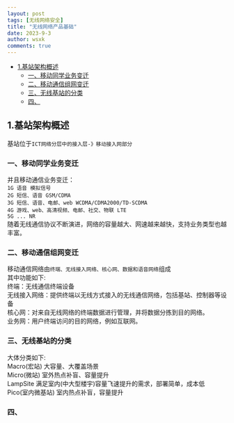 ```yaml
---
layout: post
tags: [无线网络安全]
title: "无线网络产品基础"
date: 2023-9-3
author: wsxk
comments: true
---
```


- [1.基站架构概述](#1基站架构概述)
  - [一、移动同学业务变迁](#一移动同学业务变迁)
  - [二、移动通信组网变迁](#二移动通信组网变迁)
  - [三、无线基站的分类](#三无线基站的分类)
  - [四、](#四)


## 1.基站架构概述<br>
基站位于`ICT网络分层中的接入层-》移动接入网部分`<br>
### 一、移动同学业务变迁<br>
并且移动通信业务变迁：<br>
`1G 语音 模拟信号`<br>
`2G 短信、语音 GSM/CDMA`<br>
`3G 短信、语音、电邮、web WCDMA/CDMA2000/TD-SCDMA`<br>
`4G 游戏、web、高清视频、电邮、社交、物联 LTE`<br>
`5G ... NR`<br>
随着无线通信协议不断演进，网络的容量越大、网速越来越快，支持业务类型也越丰富。<br>
### 二、移动通信组网变迁<br>
移动通信网络由`终端、无线接入网络、核心网、数据和语音网络`组成<br>
其中功能如下:<br>
终端：无线通信终端设备<br>
无线接入网络：提供终端以无线方式接入的无线通信网络，包括基站、控制器等设备<br>
核心网：对来自无线网络的终端数据进行管理，并将数据分拣到目的网络。<br>
业务网：用户终端访问的目的网络，例如互联网。<br>

### 三、无线基站的分类<br>
大体分类如下:<br>
Macro(宏站) 大容量、大覆盖场景<br>
Micro(微站) 室外热点补盲、容量提升<br>
LampSite    满足室内(中大型楼宇)容量飞速提升的需求，部署简单，成本低<br>
Pico(室内微基站) 室内热点补盲，容量提升<br>

### 四、<br>
